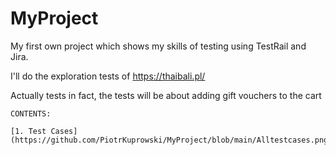 # MyProject
My first own project which shows my skills of testing using TestRail and Jira.

I'll do the exploration tests of https://thaibali.pl/ 

Actually tests in fact, the tests will be about adding gift vouchers to the cart

    CONTENTS:
    
    [1. Test Cases](https://github.com/PiotrKuprowski/MyProject/blob/main/Alltestcases.png)
  
